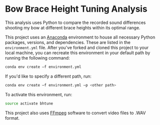 # Bow Brace Height Tuning Analysis

This analysis uses Python to compare the recorded sound differences shooting my bow at different brace heights within its optimal range.


This project uses an [Anaconda](www.anaconda.com) environment to house all necessary Python packages, versions, and dependencies. These are listed in the `environment.yml` file. After you've forked and cloned this project to your local machine, you can recreate this environment in your default path by running the following command:

```bash
conda env create –f environment.yml
```

If you'd like to specify a different path, run:

```bash
conda env create –f environment.yml –p <other path>
```

To activate this environment, run:

```bash
source activate bhtune
```

This project also uses [FFmpeg](https://ffmpeg.org) software to convert video files to .WAV format.
